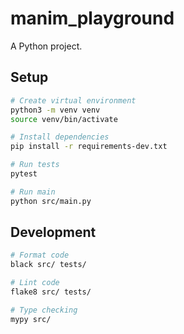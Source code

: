 # manim_playground

A Python project.

## Setup

```bash
# Create virtual environment
python3 -m venv venv
source venv/bin/activate

# Install dependencies
pip install -r requirements-dev.txt

# Run tests
pytest

# Run main
python src/main.py
```

## Development

```bash
# Format code
black src/ tests/

# Lint code
flake8 src/ tests/

# Type checking
mypy src/
```
